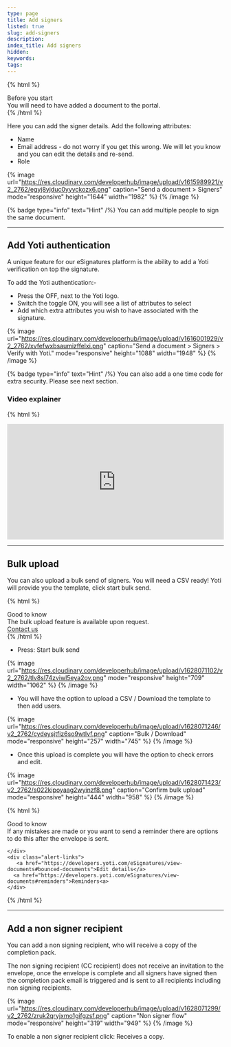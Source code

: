 ```yaml
---
type: page
title: Add signers
listed: true
slug: add-signers
description: 
index_title: Add signers
hidden: 
keywords: 
tags: 
---
```


{% html %}
<div class="alert-BYS">
   <div class="alert-title" id="BYS">
      Before you start
   </div>
   <div class="alert-text" >
You will need to have added a document to the portal.   </div>
   <div class="alert-links"> 
   </div>
</div>
{% /html %}

Here you can add the signer details. Add the following attributes:

- Name
- Email address - do not worry if you get this wrong. We will let you know and you can edit the details and re-send.
- Role

{% image url="https://res.cloudinary.com/developerhub/image/upload/v1615989921/v2_2762/egyj8yjduc0yyyckozx6.png" caption="Send a document &gt; Signers" mode="responsive" height="1644" width="1982" %}
{% /image %}

{% badge type="info" text="Hint" /%} You can add multiple people to sign the same document.

---

## Add Yoti authentication

A unique feature for our eSignatures platform is the ability to add a Yoti verification on top the signature.

To add the Yoti authentication:-

- Press the OFF, next to the Yoti logo.
- Switch the toggle ON, you will see a list of attributes to select
- Add which extra attributes you wish to have associated with the signature.

{% image url="https://res.cloudinary.com/developerhub/image/upload/v1616001929/v2_2762/xvfefwxbsaumizffelxi.png" caption="Send a document &gt; Signers &gt; Verify with Yoti." mode="responsive" height="1088" width="1948" %}
{% /image %}

{% badge type="info" text="Hint" /%} You can also add a one time code for extra security. Please see next section.

### Video explainer

{% html %}
<p style="padding:49.74% 0 0 0;position:relative;"><iframe src="https://player.vimeo.com/video/648540579?h=c96c996211&amp;badge=0&amp;autopause=0&amp;player_id=0&amp;app_id=58479" frameborder="0" allow="autoplay; fullscreen; picture-in-picture" allowfullscreen style="position:absolute;top:0;left:0;width:100%;height:100%;" title="(4) Adding Yoti Verification to a Document VIMEO.mp4"></iframe></div><script src="https://player.vimeo.com/api/player.js"></script>
{% /html %}

---

## Bulk upload

You can also upload a bulk send of signers. You will need a CSV ready! Yoti will provide you the template, click start bulk send.

{% html %}
<div class="alert-GTK">
    <div class="alert-title" id="GTK">
        Good to know
    </div>
    <div class="alert-text">
       The bulk upload feature is available upon request.
    </div>
    <div class="alert-links"> 
        <a href="mailto:clientsupport@yoti.com">Contact us</a>
   </div>
</div>
{% /html %}

- Press: Start bulk send

{% image url="https://res.cloudinary.com/developerhub/image/upload/v1628071102/v2_2762/tlv8sl74zviwl5eya2ov.png" mode="responsive" height="709" width="1062" %}
{% /image %}

- You will have the option to upload a CSV / Download the template to then add users.

{% image url="https://res.cloudinary.com/developerhub/image/upload/v1628071246/v2_2762/cydeysjtfiz6so9wtlvf.png" caption="Bulk / Download" mode="responsive" height="257" width="745" %}
{% /image %}

- Once this upload is complete you will have the option to check errors and edit.

{% image url="https://res.cloudinary.com/developerhub/image/upload/v1628071423/v2_2762/s022kipoyaag2wyinzf8.png" caption="Confirm bulk upload" mode="responsive" height="444" width="958" %}
{% /image %}

{% html %}
<div class="alert-GTK">
    <div class="alert-title" id="GTK">
        Good to know
    </div>
    <div class="alert-text">
If any mistakes are made or you want to send a reminder there are options to do this after the envelope is sent.

    </div>
    <div class="alert-links"> 
       <a href="https://developers.yoti.com/eSignatures/view-documents#bounced-documents">Edit details</a>
      <a href="https://developers.yoti.com/eSignatures/view-documents#reminders">Reminders<a> 
    </div>
</div>
{% /html %}

---

## Add a non signer recipient

You can add a non signing recipient, who will receive a copy of the completion pack. 

The non signing recipient (CC recipient) does not receive an invitation to the envelope, once the envelope is complete and all signers have signed then the completion pack email is triggered and is sent to all recipients including non signing recipients.

{% image url="https://res.cloudinary.com/developerhub/image/upload/v1628071299/v2_2762/zruk2qryjxmo1gifgzsf.png" caption="Non signer flow" mode="responsive" height="319" width="949" %}
{% /image %}

To enable a non signer recipient click: Receives a copy.